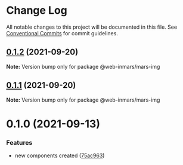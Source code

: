 # Change Log

All notable changes to this project will be documented in this file.
See [Conventional Commits](https://conventionalcommits.org) for commit guidelines.

## [0.1.2](https://github.com/MarsGotta/web-inmars/compare/@web-inmars/mars-img@0.1.1...@web-inmars/mars-img@0.1.2) (2021-09-20)

**Note:** Version bump only for package @web-inmars/mars-img





## [0.1.1](https://github.com/MarsGotta/web-inmars/compare/@web-inmars/mars-img@0.1.0...@web-inmars/mars-img@0.1.1) (2021-09-20)

**Note:** Version bump only for package @web-inmars/mars-img





# 0.1.0 (2021-09-13)


### Features

* new components created ([75ac963](https://github.com/MarsGotta/web-inmars/commit/75ac963fcca337db675f213009ce49251e540667))
